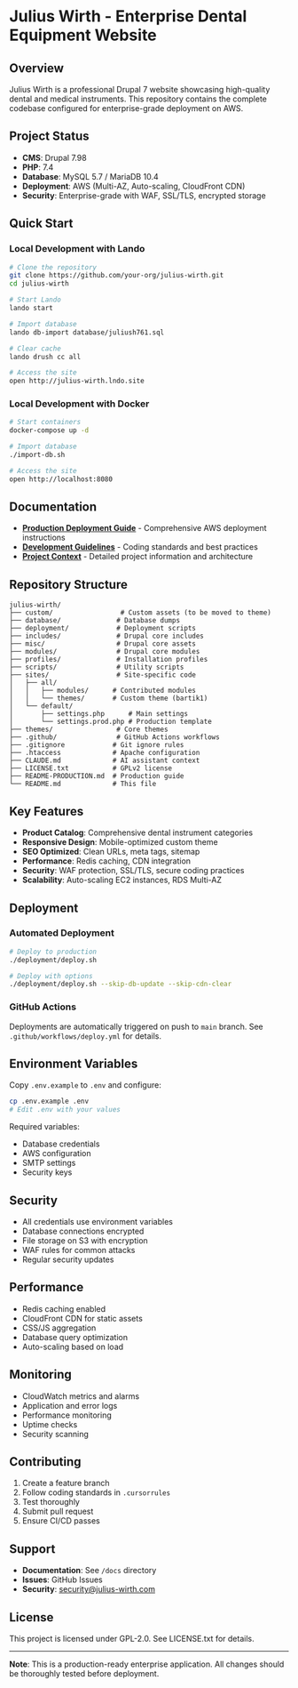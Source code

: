 # Julius Wirth - Enterprise Dental Equipment Website

## Overview

Julius Wirth is a professional Drupal 7 website showcasing high-quality dental and medical instruments. This repository contains the complete codebase configured for enterprise-grade deployment on AWS.

## Project Status

- **CMS**: Drupal 7.98
- **PHP**: 7.4
- **Database**: MySQL 5.7 / MariaDB 10.4
- **Deployment**: AWS (Multi-AZ, Auto-scaling, CloudFront CDN)
- **Security**: Enterprise-grade with WAF, SSL/TLS, encrypted storage

## Quick Start

### Local Development with Lando

```bash
# Clone the repository
git clone https://github.com/your-org/julius-wirth.git
cd julius-wirth

# Start Lando
lando start

# Import database
lando db-import database/juliush761.sql

# Clear cache
lando drush cc all

# Access the site
open http://julius-wirth.lndo.site
```

### Local Development with Docker

```bash
# Start containers
docker-compose up -d

# Import database
./import-db.sh

# Access the site
open http://localhost:8080
```

## Documentation

- **[Production Deployment Guide](README-PRODUCTION.md)** - Comprehensive AWS deployment instructions
- **[Development Guidelines](.cursorrules)** - Coding standards and best practices
- **[Project Context](CLAUDE.md)** - Detailed project information and architecture

## Repository Structure

```
julius-wirth/
├── custom/                 # Custom assets (to be moved to theme)
├── database/              # Database dumps
├── deployment/            # Deployment scripts
├── includes/              # Drupal core includes
├── misc/                  # Drupal core assets
├── modules/               # Drupal core modules
├── profiles/              # Installation profiles
├── scripts/               # Utility scripts
├── sites/                 # Site-specific code
│   ├── all/
│   │   ├── modules/      # Contributed modules
│   │   └── themes/       # Custom theme (bartik1)
│   └── default/
│       ├── settings.php      # Main settings
│       └── settings.prod.php # Production template
├── themes/                # Core themes
├── .github/               # GitHub Actions workflows
├── .gitignore            # Git ignore rules
├── .htaccess             # Apache configuration
├── CLAUDE.md             # AI assistant context
├── LICENSE.txt           # GPLv2 license
├── README-PRODUCTION.md  # Production guide
└── README.md             # This file
```

## Key Features

- **Product Catalog**: Comprehensive dental instrument categories
- **Responsive Design**: Mobile-optimized custom theme
- **SEO Optimized**: Clean URLs, meta tags, sitemap
- **Performance**: Redis caching, CDN integration
- **Security**: WAF protection, SSL/TLS, secure coding practices
- **Scalability**: Auto-scaling EC2 instances, RDS Multi-AZ

## Deployment

### Automated Deployment

```bash
# Deploy to production
./deployment/deploy.sh

# Deploy with options
./deployment/deploy.sh --skip-db-update --skip-cdn-clear
```

### GitHub Actions

Deployments are automatically triggered on push to `main` branch. See `.github/workflows/deploy.yml` for details.

## Environment Variables

Copy `.env.example` to `.env` and configure:

```bash
cp .env.example .env
# Edit .env with your values
```

Required variables:
- Database credentials
- AWS configuration
- SMTP settings
- Security keys

## Security

- All credentials use environment variables
- Database connections encrypted
- File storage on S3 with encryption
- WAF rules for common attacks
- Regular security updates

## Performance

- Redis caching enabled
- CloudFront CDN for static assets
- CSS/JS aggregation
- Database query optimization
- Auto-scaling based on load

## Monitoring

- CloudWatch metrics and alarms
- Application and error logs
- Performance monitoring
- Uptime checks
- Security scanning

## Contributing

1. Create a feature branch
2. Follow coding standards in `.cursorrules`
3. Test thoroughly
4. Submit pull request
5. Ensure CI/CD passes

## Support

- **Documentation**: See `/docs` directory
- **Issues**: GitHub Issues
- **Security**: security@julius-wirth.com

## License

This project is licensed under GPL-2.0. See LICENSE.txt for details.

---

**Note**: This is a production-ready enterprise application. All changes should be thoroughly tested before deployment.